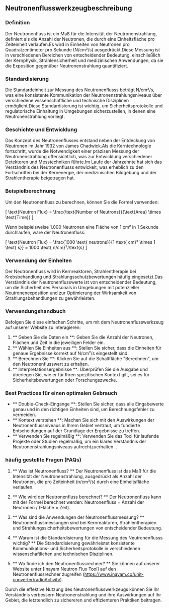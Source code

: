 ## Neutronenflusswerkzeugbeschreibung

### Definition
Der Neutronenfluss ist ein Maß für die Intensität der Neutronenstrahlung, definiert als die Anzahl der Neutronen, die durch eine Einheitsfläche pro Zeiteinheit verlaufen.Es wird in Einheiten von Neutronen pro Quadratzentimeter pro Sekunde (N/cm²/s) ausgedrückt.Diese Messung ist in verschiedenen Bereichen von entscheidender Bedeutung, einschließlich der Kernphysik, Strahlensicherheit und medizinischen Anwendungen, da sie die Exposition gegenüber Neutronenstrahlung quantifiziert.

### Standardisierung
Die Standardeinheit zur Messung des Neutronenflusss beträgt N/cm²/s, was eine konsistente Kommunikation der Neutronenstrahlungsniveaus über verschiedene wissenschaftliche und technische Disziplinen ermöglicht.Diese Standardisierung ist wichtig, um Sicherheitsprotokolle und regulatorische Einhaltung in Umgebungen sicherzustellen, in denen eine Neutronenstrahlung vorliegt.

### Geschichte und Entwicklung
Das Konzept des Neutronenflusses entstand neben der Entdeckung von Neutronen im Jahr 1932 von James Chadwick.Als die Kerntechnologie fortschritt, wurde die Notwendigkeit einer präzisen Messung der Neutronenstrahlung offensichtlich, was zur Entwicklung verschiedener Detektoren und Messtechniken führte.Im Laufe der Jahrzehnte hat sich das Verständnis des Neutronenflusss entwickelt, was erheblich zu den Fortschritten bei der Kernenergie, der medizinischen Bildgebung und der Strahlentherapie beigetragen hat.

### Beispielberechnung
Um den Neutronenfluss zu berechnen, können Sie die Formel verwenden:

\[ \text{Neutron Flux} = \frac{\text{Number of Neutrons}}{\text{Area} \times \text{Time}} \]

Wenn beispielsweise 1.000 Neutronen eine Fläche von 1 cm² in 1 Sekunde durchlaufen, wäre der Neutronenfluss:

\[ \text{Neutron Flux} = \frac{1000 \text{ neutrons}}{1 \text{ cm}² \times 1 \text{ s}} = 1000 \text{ n/cm}²/\text{s} \]

### Verwendung der Einheiten
Der Neutronenfluss wird in Kernreaktoren, Strahlentherapie bei Krebsbehandlung und Strahlungsschutzbewertungen häufig eingesetzt.Das Verständnis der Neutronenflusswerte ist von entscheidender Bedeutung, um die Sicherheit des Personals in Umgebungen mit potenzieller Neutronenexposition und zur Optimierung der Wirksamkeit von Strahlungsbehandlungen zu gewährleisten.

### Verwendungshandbuch
Befolgen Sie diese einfachen Schritte, um mit dem Neutronenflusswerkzeug auf unserer Website zu interagieren:

1. ** Geben Sie die Daten ein **: Geben Sie die Anzahl der Neutronen, Flächen und Zeit in die jeweiligen Felder ein.
2. ** Wählen Sie Einheiten aus **: Stellen Sie sicher, dass die Einheiten für genaue Ergebnisse korrekt auf N/cm²/s eingestellt sind.
3. ** Berechnen Sie **: Klicken Sie auf die Schaltfläche "Berechnen", um den Neutronenflusswert zu erhalten.
4. ** Interpretationsergebnisse **: Überprüfen Sie die Ausgabe und überlegen Sie, wie er für Ihren spezifischen Kontext gilt, sei es für Sicherheitsbewertungen oder Forschungszwecke.

### Best Practices für einen optimalen Gebrauch
- ** Double-Check-Eingänge **: Stellen Sie sicher, dass alle Eingabewerte genau und in den richtigen Einheiten sind, um Berechnungsfehler zu vermeiden.
- ** Kontext verstehen **: Machen Sie sich mit den Auswirkungen der Neutronenflussniveaus in Ihrem Gebiet vertraut, um fundierte Entscheidungen auf der Grundlage der Ergebnisse zu treffen.
- ** Verwenden Sie regelmäßig **: Verwenden Sie das Tool für laufende Projekte oder Studien regelmäßig, um ein klares Verständnis der Neutronenstrahlungsniveaus aufrechtzuerhalten.
.

### häufig gestellte Fragen (FAQs)

1. ** Was ist Neutronenfluss? **
Der Neutronenfluss ist das Maß für die Intensität der Neutronenstrahlung, ausgedrückt als Anzahl der Neutronen, die pro Zeiteinheit (n/cm²/s) durch eine Einheitsfläche verlaufen.

2. ** Wie wird der Neutronenfluss berechnet? **
Der Neutronenfluss kann mit der Formel berechnet werden: Neutronenfluss = Anzahl der Neutronen / (Fläche × Zeit).

3. ** Was sind die Anwendungen der Neutronenflussmessung? **
Neutronenflussmessungen sind bei Kernreaktoren, Strahlentherapien und Strahlungssicherheitsbewertungen von entscheidender Bedeutung.

4. ** Warum ist die Standardisierung für die Messung des Neutronenflusss wichtig? **
Die Standardisierung gewährleistet konsistente Kommunikations- und Sicherheitsprotokolle in verschiedenen wissenschaftlichen und technischen Disziplinen.

5. ** Wo finde ich den Neutronenflussrechner? **
Sie können auf unserer Website unter [Inayam Neutron Flux Tool] auf den Neutronenflussrechner zugreifen (https://www.inayam.co/unit-converter/radioActivity).

Durch die effektive Nutzung des Neutronenflusswerkzeugs können Sie Ihr Verständnis verbessern Neutronenstrahlung und ihre Auswirkungen auf Ihr Gebiet, die letztendlich zu sichereren und effizienteren Praktiken beitragen.